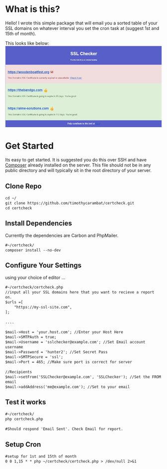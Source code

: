 ﻿# What is this?
Hello!
I wrote this simple package that will email you a sorted table of your SSL domains on whatever interval you set the cron task at (suggest 1st and 15th of month).

This looks like below:
![Show Email](Capture.JPG)



# Get Started
Its easy to get started. It is suggested you do this over SSH and have
 [Composer](https://getcomposer.org//) already installed on the server. This file should not be in any public directory and will typically sit in the root directory of your server.

## Clone Repo
```
cd ~/
git clone https://github.com/timothycarambat/certcheck.git
cd certcheck
```

## Install Dependencies
Currently the dependencies are Carbon and PhpMailer.
```
#~/certcheck/
composer install --no-dev
```

## Configure Your Settings
using your choice of editor ...
```
#~/certcheck/certcheck.php
//input all your SSL domains here that you want to recieve a report on.
$urls =[
	"https://my-ssl-site.com",
];

....

$mail->Host = 'your.host.com'; //Enter your Host Here
$mail->SMTPAuth = true;
$mail->Username = 'sslchecker@example.com'; //Set Email account username
$mail->Password = 'hunter2'; //Set Secret Pass
$mail->SMTPSecure = 'ssl';
$mail->Port = 465; //Make sure port is correct for server

//Recipients
$mail->setFrom('SSLChecker@example.com', 'SSLChecker'); //Set the FROM email
$mail->addAddress('me@example.com'); //Set to your email

```

## Test it works
```
#~/certcheck/
php certcheck.php

#Should respond 'Email Sent'. Check Email for report.
```

## Setup Cron
```
#setup for 1st and 15th of month
0 0 1,15 * * php ~/certcheck/certcheck.php > /dev/null 2>&1
```
